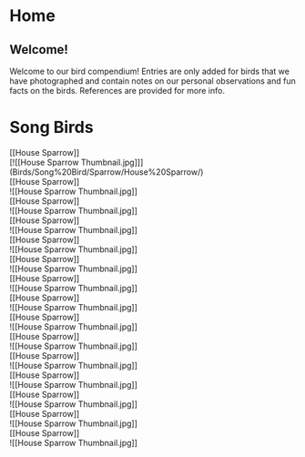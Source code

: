 # Home

## Welcome!

Welcome to our bird compendium! Entries are only added for birds that we have photographed and contain notes on our personal observations and fun facts on the birds. References are provided for more info.

# Song Birds

<div class="row" markdown="1">

<div class="column" markdown="1">
<div class="card" markdown="1">

<div markdown="1">
[[House Sparrow]]
</div>
<div markdown="1">
[![[House Sparrow Thumbnail.jpg]]](Birds/Song%20Bird/Sparrow/House%20Sparrow/)
</div>

</div>
</div>

<div class="column" markdown="1">
<div class="card" markdown="1">

<div markdown="1">
[[House Sparrow]]
</div>
<div markdown="1">
![[House Sparrow Thumbnail.jpg]]
</div>

</div>
</div>

<div class="column" markdown="1">
<div class="card" markdown="1">

<div markdown="1">
[[House Sparrow]]
</div>
<div markdown="1">
![[House Sparrow Thumbnail.jpg]]
</div>

</div>
</div>

<div class="column" markdown="1">
<div class="card" markdown="1">

<div markdown="1">
[[House Sparrow]]
</div>
<div markdown="1">
![[House Sparrow Thumbnail.jpg]]
</div>

</div>
</div>

<div class="column" markdown="1">
<div class="card" markdown="1">

<div markdown="1">
[[House Sparrow]]
</div>
<div markdown="1">
![[House Sparrow Thumbnail.jpg]]
</div>

</div>
</div>

<div class="column" markdown="1">
<div class="card" markdown="1">

<div markdown="1">
[[House Sparrow]]
</div>
<div markdown="1">
![[House Sparrow Thumbnail.jpg]]
</div>

</div>
</div>

<div class="column" markdown="1">
<div class="card" markdown="1">

<div markdown="1">
[[House Sparrow]]
</div>
<div markdown="1">
![[House Sparrow Thumbnail.jpg]]
</div>

</div>
</div>

<div class="column" markdown="1">
<div class="card" markdown="1">

<div markdown="1">
[[House Sparrow]]
</div>
<div markdown="1">
![[House Sparrow Thumbnail.jpg]]
</div>

</div>
</div>

<div class="column" markdown="1">
<div class="card" markdown="1">

<div markdown="1">
[[House Sparrow]]
</div>
<div markdown="1">
![[House Sparrow Thumbnail.jpg]]
</div>

</div>
</div>

<div class="column" markdown="1">
<div class="card" markdown="1">

<div markdown="1">
[[House Sparrow]]
</div>
<div markdown="1">
![[House Sparrow Thumbnail.jpg]]
</div>

</div>
</div>

<div class="column" markdown="1">
<div class="card" markdown="1">

<div markdown="1">
[[House Sparrow]]
</div>
<div markdown="1">
![[House Sparrow Thumbnail.jpg]]
</div>

</div>
</div>

<div class="column" markdown="1">
<div class="card" markdown="1">

<div markdown="1">
[[House Sparrow]]
</div>
<div markdown="1">
![[House Sparrow Thumbnail.jpg]]
</div>

</div>
</div>

<div class="column" markdown="1">
<div class="card" markdown="1">

<div markdown="1">
[[House Sparrow]]
</div>
<div markdown="1">
![[House Sparrow Thumbnail.jpg]]
</div>

</div>
</div>

<div class="column" markdown="1">
<div class="card" markdown="1">

<div markdown="1">
[[House Sparrow]]
</div>
<div markdown="1">
![[House Sparrow Thumbnail.jpg]]
</div>

</div>
</div>

<div class="column" markdown="1">
<div class="card" markdown="1">

<div markdown="1">
[[House Sparrow]]
</div>
<div markdown="1">
![[House Sparrow Thumbnail.jpg]]
</div>

</div>
</div>

</div>